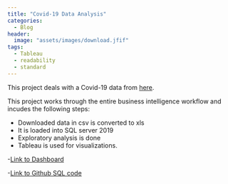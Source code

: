 ```yaml
---
title: "Covid-19 Data Analysis"
categories:
  - Blog
header:
  image: "assets/images/download.jfif"
tags:
  - Tableau
  - readability
  - standard
---
```


This project deals with a Covid-19 data from [here](https://ourworldindata.org/).

This project works through the entire business intelligence workflow and incudes the following steps:
* Downloaded data in csv is converted to xls
* It is loaded into SQL server 2019
* Exploratory analysis is done
* Tableau is used for visualizations. 

-[Link to Dashboard](https://public.tableau.com/app/profile/dev7234/viz/CovidData_16293863858080/Dashboard1)

-[Link to Github SQL code](https://github.com/dev7150/Exploratory_SQL) 

	
